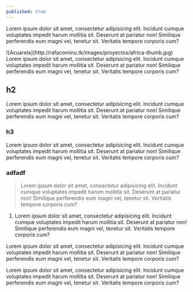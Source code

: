 ```yaml
---
published: true
---
```

Lorem ipsum dolor sit amet, consectetur adipisicing elit. Incidunt cumque voluptates impedit harum mollitia sit. Deserunt at pariatur non! Similique perferendis eum magni vel, tenetur sit. Veritatis tempore corporis cum?
<div style="align: center;">
![Acuarela](http://rafacomino.tk/images/proyectos/africa-thumb.jpg)
</div>
Lorem ipsum dolor sit amet, consectetur adipisicing elit. Incidunt cumque voluptates impedit harum mollitia sit. Deserunt at pariatur non! Similique perferendis eum magni vel, tenetur sit. Veritatis tempore corporis cum?

<!--more-->

## h2
Lorem ipsum dolor sit amet, consectetur adipisicing elit. Incidunt cumque voluptates impedit harum mollitia sit. Deserunt at pariatur non! Similique perferendis eum magni vel, tenetur sit. Veritatis tempore corporis cum?

### h3
Lorem ipsum dolor sit amet, consectetur adipisicing elit. Incidunt cumque voluptates impedit harum mollitia sit. Deserunt at pariatur non! Similique perferendis eum magni vel, tenetur sit. Veritatis tempore corporis cum?

### adfadf

> Lorem ipsum dolor sit amet, consectetur adipisicing elit. Incidunt cumque voluptates impedit harum mollitia sit. Deserunt at pariatur non! Similique perferendis eum magni vel, tenetur sit. Veritatis tempore corporis cum?

1. Lorem ipsum dolor sit amet, consectetur adipisicing elit. Incidunt cumque voluptates impedit harum mollitia sit. Deserunt at pariatur non! Similique perferendis eum magni vel, tenetur sit. Veritatis tempore corporis cum?

Lorem ipsum dolor sit amet, consectetur adipisicing elit. Incidunt cumque voluptates impedit harum mollitia sit. Deserunt at pariatur non! Similique perferendis eum magni vel, tenetur sit. Veritatis tempore corporis cum?

Lorem ipsum dolor sit amet, consectetur adipisicing elit. Incidunt cumque voluptates impedit harum mollitia sit. Deserunt at pariatur non! Similique perferendis eum magni vel, tenetur sit. Veritatis tempore corporis cum?
